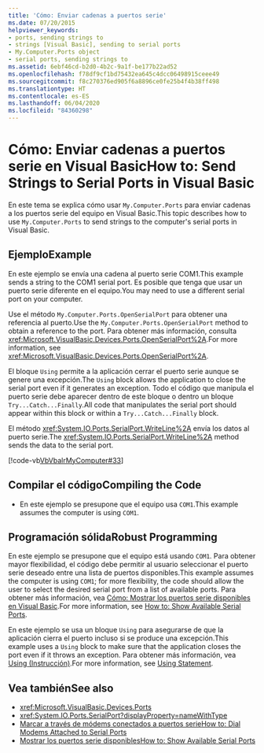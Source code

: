 ```yaml
---
title: 'Cómo: Enviar cadenas a puertos serie'
ms.date: 07/20/2015
helpviewer_keywords:
- ports, sending strings to
- strings [Visual Basic], sending to serial ports
- My.Computer.Ports object
- serial ports, sending strings to
ms.assetid: 6ebf46cd-b2d0-4b2c-9a1f-be177b22ad52
ms.openlocfilehash: f78df9cf1bd75432ea645c4dcc06498915ceee49
ms.sourcegitcommit: f8c270376ed905f6a8896ce0fe25b4f4b38ff498
ms.translationtype: HT
ms.contentlocale: es-ES
ms.lasthandoff: 06/04/2020
ms.locfileid: "84360298"
---
```

# <a name="how-to-send-strings-to-serial-ports-in-visual-basic"></a><span data-ttu-id="5f151-102">Cómo: Enviar cadenas a puertos serie en Visual Basic</span><span class="sxs-lookup"><span data-stu-id="5f151-102">How to: Send Strings to Serial Ports in Visual Basic</span></span>

<span data-ttu-id="5f151-103">En este tema se explica cómo usar `My.Computer.Ports` para enviar cadenas a los puertos serie del equipo en Visual Basic.</span><span class="sxs-lookup"><span data-stu-id="5f151-103">This topic describes how to use `My.Computer.Ports` to send strings to the computer's serial ports in Visual Basic.</span></span>  
  
## <a name="example"></a><span data-ttu-id="5f151-104">Ejemplo</span><span class="sxs-lookup"><span data-stu-id="5f151-104">Example</span></span>  

 <span data-ttu-id="5f151-105">En este ejemplo se envía una cadena al puerto serie COM1.</span><span class="sxs-lookup"><span data-stu-id="5f151-105">This example sends a string to the COM1 serial port.</span></span> <span data-ttu-id="5f151-106">Es posible que tenga que usar un puerto serie diferente en el equipo.</span><span class="sxs-lookup"><span data-stu-id="5f151-106">You may need to use a different serial port on your computer.</span></span>  
  
 <span data-ttu-id="5f151-107">Use el método `My.Computer.Ports.OpenSerialPort` para obtener una referencia al puerto.</span><span class="sxs-lookup"><span data-stu-id="5f151-107">Use the `My.Computer.Ports.OpenSerialPort` method to obtain a reference to the port.</span></span> <span data-ttu-id="5f151-108">Para obtener más información, consulta <xref:Microsoft.VisualBasic.Devices.Ports.OpenSerialPort%2A>.</span><span class="sxs-lookup"><span data-stu-id="5f151-108">For more information, see <xref:Microsoft.VisualBasic.Devices.Ports.OpenSerialPort%2A>.</span></span>  
  
 <span data-ttu-id="5f151-109">El bloque `Using` permite a la aplicación cerrar el puerto serie aunque se genere una excepción.</span><span class="sxs-lookup"><span data-stu-id="5f151-109">The `Using` block allows the application to close the serial port even if it generates an exception.</span></span> <span data-ttu-id="5f151-110">Todo el código que manipula el puerto serie debe aparecer dentro de este bloque o dentro un bloque `Try...Catch...Finally`.</span><span class="sxs-lookup"><span data-stu-id="5f151-110">All code that manipulates the serial port should appear within this block or within a `Try...Catch...Finally` block.</span></span>  
  
 <span data-ttu-id="5f151-111">El método <xref:System.IO.Ports.SerialPort.WriteLine%2A> envía los datos al puerto serie.</span><span class="sxs-lookup"><span data-stu-id="5f151-111">The <xref:System.IO.Ports.SerialPort.WriteLine%2A> method sends the data to the serial port.</span></span>  
  
 [!code-vb[VbVbalrMyComputer#33](~/samples/snippets/visualbasic/VS_Snippets_VBCSharp/VbVbalrMyComputer/VB/Class2.vb#33)]  
  
## <a name="compiling-the-code"></a><span data-ttu-id="5f151-112">Compilar el código</span><span class="sxs-lookup"><span data-stu-id="5f151-112">Compiling the Code</span></span>  
  
- <span data-ttu-id="5f151-113">En este ejemplo se presupone que el equipo usa `COM1`.</span><span class="sxs-lookup"><span data-stu-id="5f151-113">This example assumes the computer is using `COM1`.</span></span>  
  
## <a name="robust-programming"></a><span data-ttu-id="5f151-114">Programación sólida</span><span class="sxs-lookup"><span data-stu-id="5f151-114">Robust Programming</span></span>  

 <span data-ttu-id="5f151-115">En este ejemplo se presupone que el equipo está usando `COM1`. Para obtener mayor flexibilidad, el código debe permitir al usuario seleccionar el puerto serie deseado entre una lista de puertos disponibles.</span><span class="sxs-lookup"><span data-stu-id="5f151-115">This example assumes the computer is using `COM1`; for more flexibility, the code should allow the user to select the desired serial port from a list of available ports.</span></span> <span data-ttu-id="5f151-116">Para obtener más información, vea [Cómo: Mostrar los puertos serie disponibles en Visual Basic](how-to-show-available-serial-ports.md).</span><span class="sxs-lookup"><span data-stu-id="5f151-116">For more information, see [How to: Show Available Serial Ports](how-to-show-available-serial-ports.md).</span></span>  
  
 <span data-ttu-id="5f151-117">En este ejemplo se usa un bloque `Using` para asegurarse de que la aplicación cierra el puerto incluso si se produce una excepción.</span><span class="sxs-lookup"><span data-stu-id="5f151-117">This example uses a `Using` block to make sure that the application closes the port even if it throws an exception.</span></span> <span data-ttu-id="5f151-118">Para obtener más información, vea [Using (Instrucción)](../../../language-reference/statements/using-statement.md).</span><span class="sxs-lookup"><span data-stu-id="5f151-118">For more information, see [Using Statement](../../../language-reference/statements/using-statement.md).</span></span>  
  
## <a name="see-also"></a><span data-ttu-id="5f151-119">Vea también</span><span class="sxs-lookup"><span data-stu-id="5f151-119">See also</span></span>

- <xref:Microsoft.VisualBasic.Devices.Ports>
- <xref:System.IO.Ports.SerialPort?displayProperty=nameWithType>
- [<span data-ttu-id="5f151-120">Marcar a través de módems conectados a puertos serie</span><span class="sxs-lookup"><span data-stu-id="5f151-120">How to: Dial Modems Attached to Serial Ports</span></span>](how-to-dial-modems-attached-to-serial-ports.md)
- [<span data-ttu-id="5f151-121">Mostrar los puertos serie disponibles</span><span class="sxs-lookup"><span data-stu-id="5f151-121">How to: Show Available Serial Ports</span></span>](how-to-show-available-serial-ports.md)
